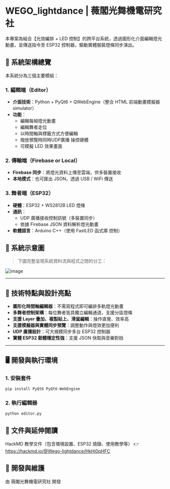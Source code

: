 # WEGO_lightdance | 薇閣光舞機電研究社

本專案為結合【光效編排 + LED 控制】的跨平台系統，透過圖形化介面編輯燈光動畫，並傳送指令至 ESP32 控制器，驅動實體服裝燈條同步演出。

## 🔧 系統架構總覽

本系統分為三個主要模組：

### 1. 編輯端（Editor）
- **介面技術**：Python + PyQt6 + QWebEngine（整合 HTML 前端動畫模擬器simulator）
- **功能**：
  - 編輯每幀燈光動畫
  - 編輯舞者走位
  - 以時間軸與標籤方式方便編輯
  - 撥放預覽時同時UDP廣播 操控硬體
  - 可模擬 LED 效果畫面

### 2. 傳輸端（Firebase or Local）
- **Firebase 同步**：將燈光資料上傳至雲端，供多裝置接收
- **本地模式**：也可匯出 JSON，透過 USB / WiFi 傳送

### 3. 舞者端（ESP32）
- **硬體**：ESP32 + WS2812B LED 燈條
- **通訊**：
  - UDP 廣播接收控制訊號（多裝置同步）
  - 依據 Firebase JSON 資料解析燈光動畫
- **軟體語言**：Arduino C++（使用 FastLED  函式庫 控制）

## 📌 系統示意圖

> 下圖完整呈現系統資料流與程式之間的分工：

![image](https://hackmd.io/_uploads/H1uTBh5uC.png)

---

## 🧪 技術特點與設計亮點

- **圖形化時間軸編輯器**：不需寫程式即可編排多軌燈光動畫  
- **多舞者控制架構**：每位舞者皆具獨立編輯通道，支援分區燈條  
- **支援 Layer 疊加、複製貼上、滑鼠編輯**：操作直覺、效率高  
- **支援模擬器與實體同步預覽**：調整動作與燈效更加便利  
- **UDP 廣播設計**：可大規模同步多台 ESP32 控制器  
- **實體 ESP32 韌體穩定性強**：支援 JSON 快取與音樂對拍

---

## 🖥️ 開發與執行環境

### 1. 安裝套件
```bash
pip install PyQt6 PyQt6-WebEngine
```
### 2. 執行編輯器
```bash
python editor.py
```
## 📄 文件與延伸閱讀
HackMD 教學文件（包含環境設置、ESP32 燒錄、使用教學等）
👉 https://hackmd.io/@Wego-lightdance/HkHj0pHFC

## 🤝 開發與維護
由 薇閣光舞機電研究社 開發